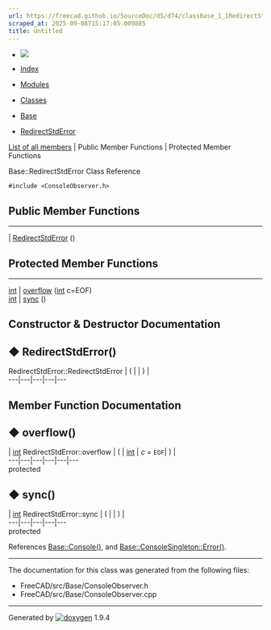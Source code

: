 ```yaml
---
url: https://freecad.github.io/SourceDoc/d5/d74/classBase_1_1RedirectStdError.html
scraped_at: 2025-09-08T15:17:05.009885
title: Untitled
---
```


  * [ ![](https://www.freecad.org/svg/logo-freecad.svg) ](https://freecadweb.org "FreeCAD")
  * [Index](../../index.html "Index")
  * [Modules](../../modules.html "Modules list")
  * [Classes](../../annotated.html "Annotated list")

  * [Base](../../db/d07/namespaceBase.html)
  * [RedirectStdError](../../d5/d74/classBase_1_1RedirectStdError.html)

[List of all members](../../dc/daf/classBase_1_1RedirectStdError-members.html) | Public Member Functions | Protected Member Functions

Base::RedirectStdError Class Reference

`#include <ConsoleObserver.h>`

##  Public Member Functions  
  
---  
|
[RedirectStdError](../../d5/d74/classBase_1_1RedirectStdError.html#a25f79a8f181c9d2e59adc1a338d042df)
()  
  
##  Protected Member Functions  
  
---  
[int](../../d1/da0/classint.html) | [overflow](../../d5/d74/classBase_1_1RedirectStdError.html#a75bd5bfb0892a3bf3e3b818954b7756c) ([int](../../d1/da0/classint.html) c=EOF)  
[int](../../d1/da0/classint.html) | [sync](../../d5/d74/classBase_1_1RedirectStdError.html#a26d7d25547ae7e999b3b49b221c34454) ()  
  
## Constructor & Destructor Documentation

## ◆ RedirectStdError()

RedirectStdError::RedirectStdError  | ( | | ) |   
---|---|---|---|---  
  
## Member Function Documentation

## ◆ overflow()

| [int](../../d1/da0/classint.html) RedirectStdError::overflow  | ( | [int](../../d1/da0/classint.html) | _c_ = `EOF`| ) |   
---|---|---|---|---|---  
protected  
  
## ◆ sync()

| [int](../../d1/da0/classint.html) RedirectStdError::sync  | ( | | ) |   
---|---|---|---|---  
protected  
  
References
[Base::Console()](../../db/d07/namespaceBase.html#a968fb30e59145eaaa8b1da98680bd729),
and
[Base::ConsoleSingleton::Error()](../../df/dca/classBase_1_1ConsoleSingleton.html#a93702f1cca400a9fa8ab7576211a2644).

* * *

The documentation for this class was generated from the following files:

  * FreeCAD/src/Base/ConsoleObserver.h
  * FreeCAD/src/Base/ConsoleObserver.cpp

* * *

Generated by
[![doxygen](../../doxygen.svg)](https://www.doxygen.org/index.html) 1.9.4

